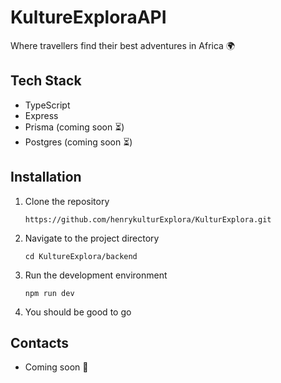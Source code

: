 # KultureExploraAPI

Where travellers find their best adventures in Africa 🌍

## Tech Stack

- TypeScript
- Express
- Prisma (coming soon ⏳)
- Postgres (coming soon ⏳)

## Installation

1. Clone the repository

   ```
   https://github.com/henrykulturExplora/KulturExplora.git
   ```

2. Navigate to the project directory

   ```
   cd KultureExplora/backend
   ```

3. Run the development environment

   ```
   npm run dev
   ```

4. You should be good to go

## Contacts

- Coming soon 🥳
